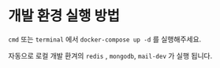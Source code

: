 # 개발 환경 실행 방법

`cmd` 또는 `terminal` 에서 `docker-compose up -d` 를 실행해주세요.

자동으로 로컬 개발 환겨의 `redis` , `mongodb`, `mail-dev` 가 실행 됩니다.
